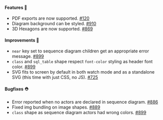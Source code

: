 #### Features 🚀

- PDF exports are now supported. [#120](https://github.com/terrastruct/d2/issues/120)
- Diagram background can be styled. [#910](https://github.com/terrastruct/d2/issues/910)
- 3D Hexagons are now supported. [#869](https://github.com/terrastruct/d2/issues/869)

#### Improvements 🧹

- `near` key set to sequence diagram children get an appropriate error message. [#899](https://github.com/terrastruct/d2/issues/899)
- `class` and `sql_table` shape respect `font-color` styling as header font color. [#899](https://github.com/terrastruct/d2/issues/899)
- SVG fits to screen by default in both watch mode and as a standalone SVG (this time with just CSS, no JS). [#725](https://github.com/terrastruct/d2/issues/725)

#### Bugfixes ⛑️

- Error reported when no actors are declared in sequence diagram. [#886](https://github.com/terrastruct/d2/pull/886)
- Fixed img bundling on image shapes. [#889](https://github.com/terrastruct/d2/issues/889)
- `class` shape as sequence diagram actors had wrong colors. [#899](https://github.com/terrastruct/d2/issues/899)
